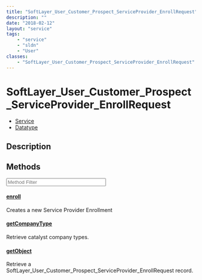 ```yaml
---
title: "SoftLayer_User_Customer_Prospect_ServiceProvider_EnrollRequest"
description: ""
date: "2018-02-12"
layout: "service"
tags:
    - "service"
    - "sldn"
    - "User"
classes:
    - "SoftLayer_User_Customer_Prospect_ServiceProvider_EnrollRequest"
---
```

# SoftLayer_User_Customer_Prospect_ServiceProvider_EnrollRequest
<div id='service-datatype'>
    <ul id='sldn-reference-tabs'>
    <li id='service'> <a href='/reference/services/SoftLayer_User_Customer_Prospect_ServiceProvider_EnrollRequest' >Service</a></li>    <li id='datatype'> <a href='/reference/datatypes/SoftLayer_User_Customer_Prospect_ServiceProvider_EnrollRequest' >Datatype</a></li>
    </ul>
</div>

## Description






        
<div id="properties" class="content service-content">

## Methods

<div class="view-filters">
    <div class="clearfix">
        <div class="search-input-box">
            <input placeholder="Method Filter" onkeyup="titleSearch(inputId='edit-combine', divId='method-div', elementClass='method-row')" 
                type="text" id="edit-combine" value="" size="30" maxlength="128" class="form-text">
        </div>
    </div>
</div>

<div id="method-div">

<div class="method-row">

#### [enroll](/reference/services/SoftLayer_User_Customer_Prospect_ServiceProvider_EnrollRequest/enroll)
Creates a new Service Provider Enrollment

</div>

<div class="method-row">

#### [getCompanyType](/reference/services/SoftLayer_User_Customer_Prospect_ServiceProvider_EnrollRequest/getCompanyType)
Retrieve catalyst company types.

</div>

<div class="method-row">

#### [getObject](/reference/services/SoftLayer_User_Customer_Prospect_ServiceProvider_EnrollRequest/getObject)
Retrieve a SoftLayer_User_Customer_Prospect_ServiceProvider_EnrollRequest record.

</div>
</div>

</div>


